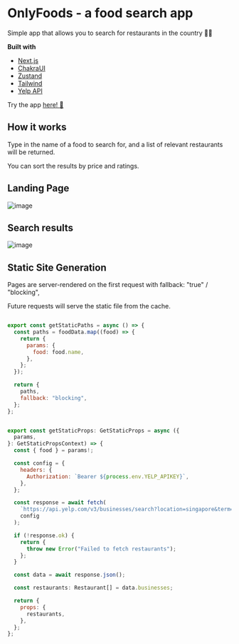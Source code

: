 # OnlyFoods - a food search app 

Simple app that allows you to search for restaurants in the country 🍔🍜

**Built with**
* [Next.js](https://nextjs.org/)
* [ChakraUI](https://chakra-ui.com/)
* [Zustand](https://github.com/pmndrs/zustand)
* [Tailwind](https://tailwindcss.com/)
* [Yelp API](https://www.yelp.com/developers/documentation/v3/get_started)

Try the app [here! 🥤](https://onlyfoods-blue.vercel.app/)

## How it works

Type in the name of a food to search for, and a list of relevant restaurants will be returned.

You can sort the results by price and ratings.

## Landing Page

![image](https://user-images.githubusercontent.com/48670655/183424382-1269c372-68e9-4173-aa13-07beb41f1139.png)

## Search results
![image](https://user-images.githubusercontent.com/48670655/183298143-f9f66bf0-91d0-4423-9af1-d7b888bf0917.png)

## Static Site Generation

Pages are server-rendered on the first request with fallback: "true" / "blocking", 

Future requests will serve the static file from the cache.

```jsx

export const getStaticPaths = async () => {
  const paths = foodData.map((food) => {
    return {
      params: {
        food: food.name,
      },
    };
  });

  return {
    paths,
    fallback: "blocking",
  };
};

```

```jsx

export const getStaticProps: GetStaticProps = async ({
  params,
}: GetStaticPropsContext) => {
  const { food } = params!;

  const config = {
    headers: {
      Authorization: `Bearer ${process.env.YELP_APIKEY}`,
    },
  };

  const response = await fetch(
    `https://api.yelp.com/v3/businesses/search?location=singapore&term=food_${food}`,
    config
  );

  if (!response.ok) {
    return {
      throw new Error("Failed to fetch restaurants");
    };
  }

  const data = await response.json();

  const restaurants: Restaurant[] = data.businesses;

  return {
    props: {
      restaurants,
    },
  };
};

```
